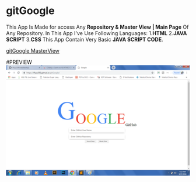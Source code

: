 # gitGoogle
This App Is Made for access Any **Repository & Master View | Main Page** Of Any Repository.
In This App I've Use Following Languages:
1.**HTML**
2.**JAVA SCRIPT**
3.**CSS**
This App Contain Very Basic **JAVA SCRIPT CODE**.







[gitGoogle MasterView](https://github.com/iffyyy396/gitGoogle)




#PREVIEW
![gitGoogle Screenshot](gitGoogle.png)
